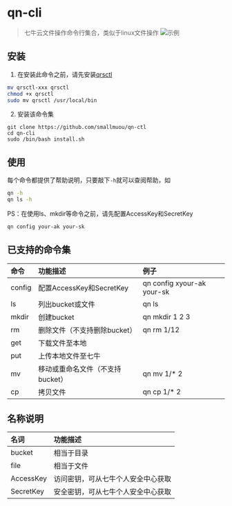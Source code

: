 # qn-cli

> 七牛云文件操作命令行集合，类似于linux文件操作
> ![示例](/path/to/img.jpg "示例")
>

<link rel="stylesheet" type="text/css" href="http://oltdjo9l7.bkt.clouddn.com/asciinema-player.css" />
<script src="http://oltdjo9l7.bkt.clouddn.com/asciinema-player.js"></script>
<asciinema-player src="res/qnctl.json" autoplay preload></asciinema-player>

## 安装
1. 在安装此命令之前，请先安装[qrsctl](https://developer.qiniu.com/kodo/tools/1300/qrsctl)
```bash
mv qrsctl-xxx qrsctl
chmod +x qrsctl
sudo mv qrsctl /usr/local/bin
```

2. 安装该命令集
```
git clone https://github.com/smallmuou/qn-ctl
cd qn-cli
sudo /bin/bash install.sh
```

## 使用

每个命令都提供了帮助说明，只要敲下`-h`就可以查阅帮助，如

```bash
qn -h
qn ls -h
```
PS：在使用ls、mkdir等命令之前，请先配置AccessKey和SecretKey

```bash
qn config your-ak your-sk
```

## 已支持的命令集

|命令|功能描述|例子
|:--|:--|:--
|config|配置AccessKey和SecretKey| qn config xyour-ak your-sk
|ls|列出bucket或文件|qn ls
|mkdir|创建bucket|qn mkdir 1 2 3
|rm|删除文件（不支持删除bucket）|qn rm 1/12
|get|下载文件至本地
|put|上传本地文件至七牛
|mv|移动或重命名文件（不支持bucket）|qn mv 1/* 2
|cp|拷贝文件|qn cp 1/* 2

## 名称说明

|名词|功能描述
|:--|:--
|bucket|相当于目录
|file|相当于文件
|AccessKey|访问密钥，可从七牛个人安全中心获取
|SecretKey|安全密钥，可从七牛个人安全中心获取

